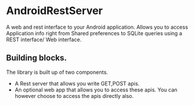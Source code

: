 # AndroidRestServer
A web and rest interface to your Android application. Allows you to access Application info right from Shared preferences
to SQLite queries using a REST interface/ Web interface.

## Building blocks.
   The library is built up of two components.
   - A Rest server that allows you write GET,POST apis.
   - An optional web app that allows you to access these apis. You can however choose to access the apis directly also.

